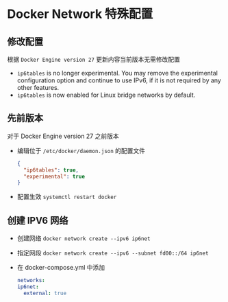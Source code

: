 # Docker Network 特殊配置

## 修改配置

根据 `Docker Engine version 27` 更新内容当前版本无需修改配置

- `ip6tables` is no longer experimental. You may remove the experimental configuration option and continue to use IPv6, if it is not required by any other features.
- `ip6tables` is now enabled for Linux bridge networks by default.

## 先前版本

对于 Docker Engine version 27 之前版本

- 编辑位于 `/etc/docker/daemon.json` 的配置文件

  ```json
  {
    "ip6tables": true,
    "experimental": true
  }
  ```

- 配置生效 `systemctl restart docker`

## 创建 IPV6 网络

- 创建网络 `docker network create --ipv6 ip6net`
- 指定网段 `docker network create --ipv6 --subnet fd00::/64 ip6net`

- 在 docker-compose.yml 中添加

  ```yml
  networks:
  ip6net:
    external: true
  ```
